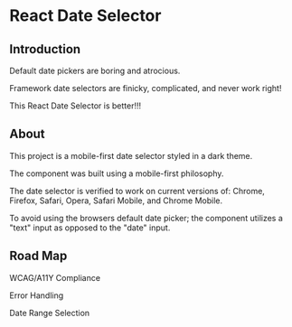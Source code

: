 <h1>React Date Selector</h1>

<h2>Introduction</h2>
<p>Default date pickers are boring and atrocious.</p>
<p>Framework date selectors are finicky, complicated, and never work right!</p>
<p>This React Date Selector is better!!!</p>

<h2>About</h2>
<p>This project is a mobile-first date selector styled in a dark theme.</p>
<p>The component was built using a mobile-first philosophy.</p>
<p>The date selector is verified to work on current versions of: Chrome, Firefox, Safari, Opera, Safari Mobile, and Chrome Mobile.</p>

<p>To avoid using the browsers default date picker; the component utilizes a "text" input as opposed to the "date" input.</p>
<p></p>

<h2>Road Map</h2>
<p>WCAG/A11Y Compliance</p>
<p>Error Handling</p>
<p>Date Range Selection</p>

<p></p>